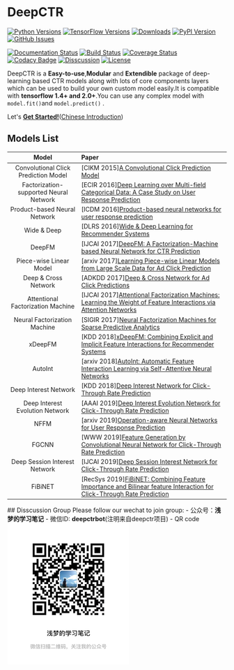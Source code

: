 # DeepCTR

[![Python Versions](https://img.shields.io/pypi/pyversions/deepctr.svg)](https://pypi.org/project/deepctr)
[![TensorFlow Versions](https://img.shields.io/badge/TensorFlow-1.4+/2.0+-blue.svg)](https://pypi.org/project/deepctr)
[![Downloads](https://pepy.tech/badge/deepctr)](https://pepy.tech/project/deepctr)
[![PyPI Version](https://img.shields.io/pypi/v/deepctr.svg)](https://pypi.org/project/deepctr)
[![GitHub Issues](https://img.shields.io/github/issues/shenweichen/deepctr.svg
)](https://github.com/shenweichen/deepctr/issues)
<!-- [![Activity](https://img.shields.io/github/last-commit/shenweichen/deepctr.svg)](https://github.com/shenweichen/DeepCTR/commits/master) -->


[![Documentation Status](https://readthedocs.org/projects/deepctr-doc/badge/?version=latest)](https://deepctr-doc.readthedocs.io/)
[![Build Status](https://travis-ci.org/shenweichen/DeepCTR.svg?branch=master)](https://travis-ci.org/shenweichen/DeepCTR)
[![Coverage Status](https://coveralls.io/repos/github/shenweichen/DeepCTR/badge.svg?branch=master)](https://coveralls.io/github/shenweichen/DeepCTR?branch=master)
[![Codacy Badge](https://api.codacy.com/project/badge/Grade/d4099734dc0e4bab91d332ead8c0bdd0)](https://www.codacy.com/app/wcshen1994/DeepCTR?utm_source=github.com&amp;utm_medium=referral&amp;utm_content=shenweichen/DeepCTR&amp;utm_campaign=Badge_Grade)
[![Disscussion](https://img.shields.io/badge/chat-wechat-brightgreen?style=flat)](#Disscussion-Group)
[![License](https://img.shields.io/github/license/shenweichen/deepctr.svg)](https://github.com/shenweichen/deepctr/blob/master/LICENSE)
<!-- [![Gitter](https://badges.gitter.im/DeepCTR/community.svg)](https://gitter.im/DeepCTR/community?utm_source=badge&utm_medium=badge&utm_campaign=pr-badge) -->


DeepCTR is a **Easy-to-use**,**Modular** and **Extendible** package of deep-learning based CTR models along with lots of core components layers which can be used to build your own custom model easily.It is compatible with **tensorflow 1.4+ and 2.0+**.You can use any complex model with `model.fit()`and `model.predict()` .

Let's [**Get Started!**](https://deepctr-doc.readthedocs.io/en/latest/Quick-Start.html)([Chinese Introduction](https://zhuanlan.zhihu.com/p/53231955))


## Models List

|                 Model                  | Paper                                                                                                                                                           |
| :------------------------------------: | :-------------------------------------------------------------------------------------------------------------------------------------------------------------- |
|  Convolutional Click Prediction Model  | [CIKM 2015][A Convolutional Click Prediction Model](http://ir.ia.ac.cn/bitstream/173211/12337/1/A%20Convolutional%20Click%20Prediction%20Model.pdf)             |
| Factorization-supported Neural Network | [ECIR 2016][Deep Learning over Multi-field Categorical Data: A Case Study on User Response Prediction](https://arxiv.org/pdf/1601.02376.pdf)                    |
|      Product-based Neural Network      | [ICDM 2016][Product-based neural networks for user response prediction](https://arxiv.org/pdf/1611.00144.pdf)                                                   |
|              Wide & Deep               | [DLRS 2016][Wide & Deep Learning for Recommender Systems](https://arxiv.org/pdf/1606.07792.pdf)                                                                 |
|                 DeepFM                 | [IJCAI 2017][DeepFM: A Factorization-Machine based Neural Network for CTR Prediction](http://www.ijcai.org/proceedings/2017/0239.pdf)                           |
|        Piece-wise Linear Model         | [arxiv 2017][Learning Piece-wise Linear Models from Large Scale Data for Ad Click Prediction](https://arxiv.org/abs/1704.05194)                                 |
|          Deep & Cross Network          | [ADKDD 2017][Deep & Cross Network for Ad Click Predictions](https://arxiv.org/abs/1708.05123)                                                                   |
|   Attentional Factorization Machine    | [IJCAI 2017][Attentional Factorization Machines: Learning the Weight of Feature Interactions via Attention Networks](http://www.ijcai.org/proceedings/2017/435) |
|      Neural Factorization Machine      | [SIGIR 2017][Neural Factorization Machines for Sparse Predictive Analytics](https://arxiv.org/pdf/1708.05027.pdf)                                               |
|                xDeepFM                 | [KDD 2018][xDeepFM: Combining Explicit and Implicit Feature Interactions for Recommender Systems](https://arxiv.org/pdf/1803.05170.pdf)                         |
|                AutoInt                 | [arxiv 2018][AutoInt: Automatic Feature Interaction Learning via Self-Attentive Neural Networks](https://arxiv.org/abs/1810.11921)                              |
|         Deep Interest Network          | [KDD 2018][Deep Interest Network for Click-Through Rate Prediction](https://arxiv.org/pdf/1706.06978.pdf)                                                       |
|    Deep Interest Evolution Network     | [AAAI 2019][Deep Interest Evolution Network for Click-Through Rate Prediction](https://arxiv.org/pdf/1809.03672.pdf)                                            |
|                  NFFM                  | [arxiv 2019][Operation-aware Neural Networks for User Response Prediction](https://arxiv.org/pdf/1904.12579.pdf)                                                |
|                 FGCNN                  | [WWW 2019][Feature Generation by Convolutional Neural Network for Click-Through Rate Prediction ](https://arxiv.org/pdf/1904.04447)                             |
|     Deep Session Interest Network      | [IJCAI 2019][Deep Session Interest Network for Click-Through Rate Prediction ](https://arxiv.org/abs/1905.06482)                                                |
|                FiBiNET                 | [RecSys 2019][FiBiNET: Combining Feature Importance and Bilinear feature Interaction for Click-Through Rate Prediction](https://arxiv.org/pdf/1905.09433.pdf)   |

## Disscussion Group
Please follow our wechat to join group:
- 公众号：**浅梦的学习笔记**
- 微信ID: **deepctrbot**(注明来自deepctr项目)
- QR code
  
![wechat](./docs/pics/weichennote.png)
